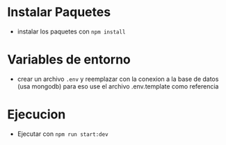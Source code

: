 
# Instalar Paquetes
- instalar los paquetes con ```npm install```
# Variables de entorno
- crear un archivo ```.env``` y reemplazar con la conexion a la base de datos (usa mongodb) para eso use el archivo .env.template como referencia
# Ejecucion
- Ejecutar con ```npm run start:dev```
